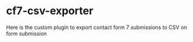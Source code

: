 # cf7-csv-exporter
Here is the custom plugin to export contact form 7 submissions to CSV on form submission
